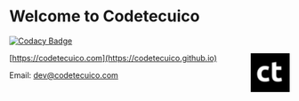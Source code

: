 # Welcome to Codetecuico

[![Codacy Badge](https://api.codacy.com/project/badge/Grade/6500745cbf804d9c8863213123443292)](https://app.codacy.com/app/iptecuico/codetecuico.github.io?utm_source=github.com&utm_medium=referral&utm_content=Codetecuico/codetecuico.github.io&utm_campaign=badger)

<img src="https://github.com/Codetecuico/codetecuico.github.io/blob/master/apple-touch-icon-60x60.png" align="right" width="70" />

[https://codetecuico.com](https://codetecuico.github.io)

Email: dev@codetecuico.com
